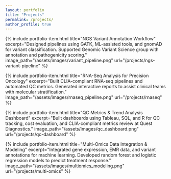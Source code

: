 ```yaml
---
layout: portfolio
title: "Projects"
permalink: /projects/
author_profile: true
---
```


{% include portfolio-item.html
  title="NGS Variant Annotation Workflow"
  excerpt="Designed pipelines using GATK, ML-assisted tools, and gnomAD for variant classification. Supported Genomic Variant Science group with annotation and pathogenicity scoring."
  image_path="/assets/images/variant_pipeline.png"
  url="/projects/ngs-variant-pipeline"
%}

{% include portfolio-item.html
  title="RNA-Seq Analysis for Precision Oncology"
  excerpt="Built CLIA-compliant RNA-seq pipelines and automated QC metrics. Generated interactive reports to assist clinical teams with molecular stratification."
  image_path="/assets/images/rnaseq_pipeline.png"
  url="/projects/rnaseq"
%}

{% include portfolio-item.html
  title="QC Metrics & Trend Analysis Dashboard"
  excerpt="Built dashboards using Tableau, SQL, and R for QC tracking, cost evaluation, and CLIA-compliant metrics review at Quest Diagnostics."
  image_path="/assets/images/qc_dashboard.png"
  url="/projects/qc-dashboard"
%}

{% include portfolio-item.html
  title="Multi-Omics Data Integration & Modeling"
  excerpt="Integrated gene expression, EMR data, and variant annotations for machine learning. Developed random forest and logistic regression models to predict treatment response."
  image_path="/assets/images/multiomics_modeling.png"
  url="/projects/multi-omics"
%}

